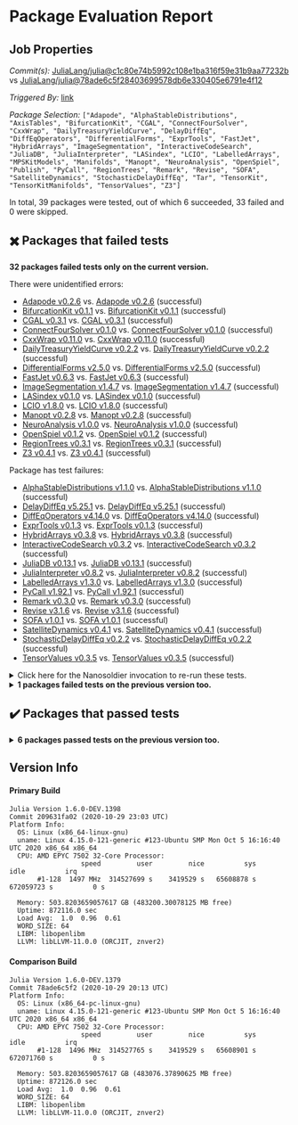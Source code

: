 # Package Evaluation Report

## Job Properties

*Commit(s):* [JuliaLang/julia@c1c80e74b5992c108e1ba316f59e31b9aa77232b](https://github.com/JuliaLang/julia/commit/c1c80e74b5992c108e1ba316f59e31b9aa77232b) vs [JuliaLang/julia@78ade6c5f28403699578db6e330405e6791e4f12](https://github.com/JuliaLang/julia/commit/78ade6c5f28403699578db6e330405e6791e4f12)

*Triggered By:* [link](https://github.com/JuliaLang/julia/pull/38136#issuecomment-719103447)

*Package Selection:* `["Adapode", "AlphaStableDistributions", "AxisTables", "BifurcationKit", "CGAL", "ConnectFourSolver", "CxxWrap", "DailyTreasuryYieldCurve", "DelayDiffEq", "DiffEqOperators", "DifferentialForms", "ExprTools", "FastJet", "HybridArrays", "ImageSegmentation", "InteractiveCodeSearch", "JuliaDB", "JuliaInterpreter", "LASindex", "LCIO", "LabelledArrays", "MPSKitModels", "Manifolds", "Manopt", "NeuroAnalysis", "OpenSpiel", "Publish", "PyCall", "RegionTrees", "Remark", "Revise", "SOFA", "SatelliteDynamics", "StochasticDelayDiffEq", "Tar", "TensorKit", "TensorKitManifolds", "TensorValues", "Z3"]`

In total, 39 packages were tested, out of which 6 succeeded, 33 failed and 0 were skipped.


## :heavy_multiplication_x: Packages that failed tests

**32 packages failed tests only on the current version.**

There were unidentified errors:

- [Adapode v0.2.6](logs/Adapode/1.6.0-DEV-209631fa02.log) vs. [Adapode v0.2.6](logs/Adapode/1.6.0-DEV-78ade6c5f2.log) (successful)
- [BifurcationKit v0.1.1](logs/BifurcationKit/1.6.0-DEV-209631fa02.log) vs. [BifurcationKit v0.1.1](logs/BifurcationKit/1.6.0-DEV-78ade6c5f2.log) (successful)
- [CGAL v0.3.1](logs/CGAL/1.6.0-DEV-209631fa02.log) vs. [CGAL v0.3.1](logs/CGAL/1.6.0-DEV-78ade6c5f2.log) (successful)
- [ConnectFourSolver v0.1.0](logs/ConnectFourSolver/1.6.0-DEV-209631fa02.log) vs. [ConnectFourSolver v0.1.0](logs/ConnectFourSolver/1.6.0-DEV-78ade6c5f2.log) (successful)
- [CxxWrap v0.11.0](logs/CxxWrap/1.6.0-DEV-209631fa02.log) vs. [CxxWrap v0.11.0](logs/CxxWrap/1.6.0-DEV-78ade6c5f2.log) (successful)
- [DailyTreasuryYieldCurve v0.2.2](logs/DailyTreasuryYieldCurve/1.6.0-DEV-209631fa02.log) vs. [DailyTreasuryYieldCurve v0.2.2](logs/DailyTreasuryYieldCurve/1.6.0-DEV-78ade6c5f2.log) (successful)
- [DifferentialForms v2.5.0](logs/DifferentialForms/1.6.0-DEV-209631fa02.log) vs. [DifferentialForms v2.5.0](logs/DifferentialForms/1.6.0-DEV-78ade6c5f2.log) (successful)
- [FastJet v0.6.3](logs/FastJet/1.6.0-DEV-209631fa02.log) vs. [FastJet v0.6.3](logs/FastJet/1.6.0-DEV-78ade6c5f2.log) (successful)
- [ImageSegmentation v1.4.7](logs/ImageSegmentation/1.6.0-DEV-209631fa02.log) vs. [ImageSegmentation v1.4.7](logs/ImageSegmentation/1.6.0-DEV-78ade6c5f2.log) (successful)
- [LASindex v0.1.0](logs/LASindex/1.6.0-DEV-209631fa02.log) vs. [LASindex v0.1.0](logs/LASindex/1.6.0-DEV-78ade6c5f2.log) (successful)
- [LCIO v1.8.0](logs/LCIO/1.6.0-DEV-209631fa02.log) vs. [LCIO v1.8.0](logs/LCIO/1.6.0-DEV-78ade6c5f2.log) (successful)
- [Manopt v0.2.8](logs/Manopt/1.6.0-DEV-209631fa02.log) vs. [Manopt v0.2.8](logs/Manopt/1.6.0-DEV-78ade6c5f2.log) (successful)
- [NeuroAnalysis v1.0.0](logs/NeuroAnalysis/1.6.0-DEV-209631fa02.log) vs. [NeuroAnalysis v1.0.0](logs/NeuroAnalysis/1.6.0-DEV-78ade6c5f2.log) (successful)
- [OpenSpiel v0.1.2](logs/OpenSpiel/1.6.0-DEV-209631fa02.log) vs. [OpenSpiel v0.1.2](logs/OpenSpiel/1.6.0-DEV-78ade6c5f2.log) (successful)
- [RegionTrees v0.3.1](logs/RegionTrees/1.6.0-DEV-209631fa02.log) vs. [RegionTrees v0.3.1](logs/RegionTrees/1.6.0-DEV-78ade6c5f2.log) (successful)
- [Z3 v0.4.1](logs/Z3/1.6.0-DEV-209631fa02.log) vs. [Z3 v0.4.1](logs/Z3/1.6.0-DEV-78ade6c5f2.log) (successful)

Package has test failures:

- [AlphaStableDistributions v1.1.0](logs/AlphaStableDistributions/1.6.0-DEV-209631fa02.log) vs. [AlphaStableDistributions v1.1.0](logs/AlphaStableDistributions/1.6.0-DEV-78ade6c5f2.log) (successful)
- [DelayDiffEq v5.25.1](logs/DelayDiffEq/1.6.0-DEV-209631fa02.log) vs. [DelayDiffEq v5.25.1](logs/DelayDiffEq/1.6.0-DEV-78ade6c5f2.log) (successful)
- [DiffEqOperators v4.14.0](logs/DiffEqOperators/1.6.0-DEV-209631fa02.log) vs. [DiffEqOperators v4.14.0](logs/DiffEqOperators/1.6.0-DEV-78ade6c5f2.log) (successful)
- [ExprTools v0.1.3](logs/ExprTools/1.6.0-DEV-209631fa02.log) vs. [ExprTools v0.1.3](logs/ExprTools/1.6.0-DEV-78ade6c5f2.log) (successful)
- [HybridArrays v0.3.8](logs/HybridArrays/1.6.0-DEV-209631fa02.log) vs. [HybridArrays v0.3.8](logs/HybridArrays/1.6.0-DEV-78ade6c5f2.log) (successful)
- [InteractiveCodeSearch v0.3.2](logs/InteractiveCodeSearch/1.6.0-DEV-209631fa02.log) vs. [InteractiveCodeSearch v0.3.2](logs/InteractiveCodeSearch/1.6.0-DEV-78ade6c5f2.log) (successful)
- [JuliaDB v0.13.1](logs/JuliaDB/1.6.0-DEV-209631fa02.log) vs. [JuliaDB v0.13.1](logs/JuliaDB/1.6.0-DEV-78ade6c5f2.log) (successful)
- [JuliaInterpreter v0.8.2](logs/JuliaInterpreter/1.6.0-DEV-209631fa02.log) vs. [JuliaInterpreter v0.8.2](logs/JuliaInterpreter/1.6.0-DEV-78ade6c5f2.log) (successful)
- [LabelledArrays v1.3.0](logs/LabelledArrays/1.6.0-DEV-209631fa02.log) vs. [LabelledArrays v1.3.0](logs/LabelledArrays/1.6.0-DEV-78ade6c5f2.log) (successful)
- [PyCall v1.92.1](logs/PyCall/1.6.0-DEV-209631fa02.log) vs. [PyCall v1.92.1](logs/PyCall/1.6.0-DEV-78ade6c5f2.log) (successful)
- [Remark v0.3.0](logs/Remark/1.6.0-DEV-209631fa02.log) vs. [Remark v0.3.0](logs/Remark/1.6.0-DEV-78ade6c5f2.log) (successful)
- [Revise v3.1.6](logs/Revise/1.6.0-DEV-209631fa02.log) vs. [Revise v3.1.6](logs/Revise/1.6.0-DEV-78ade6c5f2.log) (successful)
- [SOFA v1.0.1](logs/SOFA/1.6.0-DEV-209631fa02.log) vs. [SOFA v1.0.1](logs/SOFA/1.6.0-DEV-78ade6c5f2.log) (successful)
- [SatelliteDynamics v0.4.1](logs/SatelliteDynamics/1.6.0-DEV-209631fa02.log) vs. [SatelliteDynamics v0.4.1](logs/SatelliteDynamics/1.6.0-DEV-78ade6c5f2.log) (successful)
- [StochasticDelayDiffEq v0.2.2](logs/StochasticDelayDiffEq/1.6.0-DEV-209631fa02.log) vs. [StochasticDelayDiffEq v0.2.2](logs/StochasticDelayDiffEq/1.6.0-DEV-78ade6c5f2.log) (successful)
- [TensorValues v0.3.5](logs/TensorValues/1.6.0-DEV-209631fa02.log) vs. [TensorValues v0.3.5](logs/TensorValues/1.6.0-DEV-78ade6c5f2.log) (successful)

<details><summary>Click here for the Nanosoldier invocation to re-run these tests.</summary>
<p>

```
@nanosoldier `runtests(["Adapode", "AlphaStableDistributions", "BifurcationKit", "CGAL", "ConnectFourSolver", "CxxWrap", "DailyTreasuryYieldCurve", "DelayDiffEq", "DiffEqOperators", "DifferentialForms", "ExprTools", "FastJet", "HybridArrays", "ImageSegmentation", "InteractiveCodeSearch", "JuliaDB", "JuliaInterpreter", "LASindex", "LCIO", "LabelledArrays", "Manopt", "NeuroAnalysis", "OpenSpiel", "PyCall", "RegionTrees", "Remark", "Revise", "SOFA", "SatelliteDynamics", "StochasticDelayDiffEq", "TensorValues", "Z3"], vs = ":master")`
```

</p>
</details>


<details><summary><strong>1 packages failed tests on the previous version too.</strong></summary>
<p>

Package has test failures:

- [Manifolds v0.4.3](logs/Manifolds/1.6.0-DEV-209631fa02.log)

</p>
</details>


## :heavy_check_mark: Packages that passed tests

<details><summary><strong>6 packages passed tests on the previous version too.</strong></summary>
<p>

- [AxisTables v0.1.0](logs/AxisTables/1.6.0-DEV-209631fa02.log)
- [MPSKitModels v0.1.1](logs/MPSKitModels/1.6.0-DEV-209631fa02.log)
- [Publish v0.4.0](logs/Publish/1.6.0-DEV-209631fa02.log)
- [Tar](logs/Tar/1.6.0-DEV-209631fa02.log)
- [TensorKit v0.8.1](logs/TensorKit/1.6.0-DEV-209631fa02.log)
- [TensorKitManifolds v0.5.0](logs/TensorKitManifolds/1.6.0-DEV-209631fa02.log)

</p>
</details>


## Version Info

#### Primary Build

```
Julia Version 1.6.0-DEV.1398
Commit 209631fa02 (2020-10-29 23:03 UTC)
Platform Info:
  OS: Linux (x86_64-linux-gnu)
  uname: Linux 4.15.0-121-generic #123-Ubuntu SMP Mon Oct 5 16:16:40 UTC 2020 x86_64 x86_64
  CPU: AMD EPYC 7502 32-Core Processor: 
                  speed         user         nice          sys         idle          irq
       #1-128  1497 MHz  314527699 s    3419529 s   65608878 s  672059723 s          0 s
       
  Memory: 503.8203659057617 GB (483200.30078125 MB free)
  Uptime: 872116.0 sec
  Load Avg:  1.0  0.96  0.61
  WORD_SIZE: 64
  LIBM: libopenlibm
  LLVM: libLLVM-11.0.0 (ORCJIT, znver2)

```

#### Comparison Build

```
Julia Version 1.6.0-DEV.1379
Commit 78ade6c5f2 (2020-10-29 20:13 UTC)
Platform Info:
  OS: Linux (x86_64-pc-linux-gnu)
  uname: Linux 4.15.0-121-generic #123-Ubuntu SMP Mon Oct 5 16:16:40 UTC 2020 x86_64 x86_64
  CPU: AMD EPYC 7502 32-Core Processor: 
                  speed         user         nice          sys         idle          irq
       #1-128  1496 MHz  314527765 s    3419529 s   65608901 s  672071760 s          0 s
       
  Memory: 503.8203659057617 GB (483076.37890625 MB free)
  Uptime: 872126.0 sec
  Load Avg:  1.0  0.96  0.61
  WORD_SIZE: 64
  LIBM: libopenlibm
  LLVM: libLLVM-11.0.0 (ORCJIT, znver2)

```
<!-- Generated on 2020-10-29T21:31:20.152 -->
